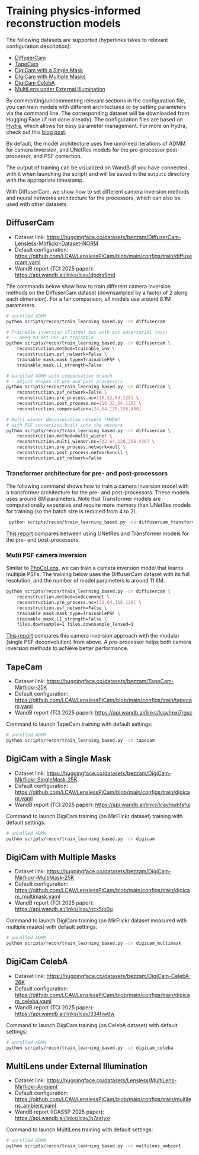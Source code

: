 # Training physics-informed reconstruction models

The following datasets are supported (hyperlinks takes to relevant configuration description):

- [DiffuserCam](#diffusercam)
- [TapeCam](#tapecam)
- [DigiCam with a Single Mask](#digicam-with-a-single-mask)
- [DigiCam with Multiple Masks](#digicam-with-multiple-masks)
- [DigiCam CelebA](#digicam-celeba)
- [MultiLens under External Illumination](#multilens-under-external-illumination)

By commenting/uncommenting relevant sections in the configuration file, you can train models with different architectures or by setting parameters via the command line. 
The corresponding dataset will be downloaded from Hugging Face (if not done already).
The configuration files are based on [Hydra](https://hydra.cc/docs/intro/), which allows for easy parameter management. For more on Hydra, check out this [blog post](https://medium.com/@bezzam/hydra-for-cleaner-python-code-and-better-reproducibility-in-research-c035028101f9).

By default, the model architecture uses five unrolleed iterations of ADMM for camera inversion, and UNetRes models for the pre-processor post-processor, and PSF correction.

The output of training can be visualized on WandB (if you have connected with it when launching the script) and will be saved in the `outputs` directory with the appropriate timestamp.

With DiffuserCam, we show how to set different camera inversion methods and neural networks architecture for the processors, which can also be used with other datasets.


## DiffuserCam

- Dataset link: https://huggingface.co/datasets/bezzam/DiffuserCam-Lensless-Mirflickr-Dataset-NORM
- Default configuration: https://github.com/LCAV/LenslessPiCam/blob/main/configs/train/diffusercam.yaml
- WandB report (TCI 2025 paper): https://api.wandb.ai/links/lcav/dpdrs9md

The commands below show how to train different camera inversion methods on the DiffuserCam dataset (downsampled by a factor of 2 along each dimension). For a fair comparison, all models use around 8.1M parameters.

```bash
# unrolled ADMM
python scripts/recon/train_learning_based.py -cn diffusercam

# Trainable inversion (FlatNet but with out adversarial loss)
# -- need to set PSF as trainable
python scripts/recon/train_learning_based.py -cn diffusercam \
    reconstruction.method=trainable_inv \
    reconstruction.psf_network=False \
    trainable_mask.mask_type=TrainablePSF \
	trainable_mask.L1_strength=False

# Unrolled ADMM with compensation branch
# - adjust shapes of pre and post processors
python scripts/recon/train_learning_based.py -cn diffusercam \
    reconstruction.psf_network=False \
    reconstruction.pre_process.nc=[16,32,64,128] \
    reconstruction.post_process.nc=[16,32,64,128] \
    reconstruction.compensation=[24,64,128,256,400]

# Multi wiener deconvolution network (MWDN) 
# with PSF correction built into the network
python scripts/recon/train_learning_based.py -cn diffusercam \
    reconstruction.method=multi_wiener \
    reconstruction.multi_wiener.nc=[32,64,128,256,436] \
    reconstruction.pre_process.network=null \
    reconstruction.post_process.network=null \
    reconstruction.psf_network=False
```

### Transformer architecture for pre- and post-processors

The following command shows how to train a camera inversion model with a transformer architecture for the pre- and post-processors. These models uses around 8M parameters.
Note that Transformer models are computationally expensive and require more memory than UNetRes models for training (so the batch size is reduced from 4 to 2).
```bash
 python scripts/recon/train_learning_based.py -cn diffusercam_transformer
```
[This report](https://api.wandb.ai/links/lcav/mtbd9g2c) compares between using UNetRes and Transformer models for the pre- and post-processors.

### Multi PSF camera inversion

Similar to [PhoCoLens](https://phocolens.github.io/), we can train a camera inversion model that learns multiple PSFs. The training below uses the DiffuserCam dataset with its full resolution, and the number of model parameters is around 11.6M.
```bash
python scripts/recon/train_learning_based.py -cn diffusercam \
    reconstruction.method=svdeconvnet \
    reconstruction.pre_process.nc=[32,64,116,128] \
    reconstruction.psf_network=False \
    trainable_mask.mask_type=TrainablePSF \
	trainable_mask.L1_strength=False \
    files.downsample=1 files.downsample_lensed=1
```
[This report](https://wandb.ai/lcav/diffusercam_fullres/reports/Evaluating-SVDeconvNet-on-DiffuserCam-dataset--VmlldzoxMTcxMTg0NA?accessToken=g2p50wn2q1p4xu9ygfjkvak4ybk1gk4tt1aryjb0yx8u2nat3jxmcpnh7uq5x48i) compares this camera inversion approach with the modular (single PSF deconvolution) from above. A pre-processor helps both camera inversion methods to achieve better performance.

## TapeCam

- Dataset link: https://huggingface.co/datasets/bezzam/TapeCam-Mirflickr-25K
- Default configuration: https://github.com/LCAV/LenslessPiCam/blob/main/configs/train/tapecam.yaml
- WandB report (TCI 2025 paper): https://api.wandb.ai/links/lcav/mxi7rgsc

Command to launch TapeCam training with default settings:
```bash
# unrolled ADMM
python scripts/recon/train_learning_based.py -cn tapecam
```

## DigiCam with a Single Mask

- Dataset link: https://huggingface.co/datasets/bezzam/DigiCam-Mirflickr-SingleMask-25K
- Default configuration: https://github.com/LCAV/LenslessPiCam/blob/main/configs/train/digicam.yaml
- WandB report (TCI 2025 paper): https://api.wandb.ai/links/lcav/pubfsfuj

Command to launch DigiCam training (on MirFlickr dataset) training with default settings:
```bash
# unrolled ADMM
python scripts/recon/train_learning_based.py -cn digicam
```

## DigiCam with Multiple Masks

- Dataset link: https://huggingface.co/datasets/bezzam/DigiCam-Mirflickr-MultiMask-25K
- Default configuration: https://github.com/LCAV/LenslessPiCam/blob/main/configs/train/digicam_multimask.yaml
- WandB report (TCI 2025 paper): https://api.wandb.ai/links/lcav/ncx5ib0u

Command to launch DigiCam training (on MirFlickr dataset measured with multiple masks) with default settings:
```bash
# unrolled ADMM
python scripts/recon/train_learning_based.py -cn digicam_multimask
```

## DigiCam CelebA

- Dataset link: https://huggingface.co/datasets/bezzam/DigiCam-CelebA-26K
- Default configuration: https://github.com/LCAV/LenslessPiCam/blob/main/configs/train/digicam_celeba.yaml
- WandB report (TCI 2025 paper): https://api.wandb.ai/links/lcav/334tjw6w

Command to launch DigiCam training (on CelebA dataset) with default settings:
```bash
# unrolled ADMM
python scripts/recon/train_learning_based.py -cn digicam_celeba
```

## MultiLens under External Illumination

- Dataset link: https://huggingface.co/datasets/Lensless/MultiLens-Mirflickr-Ambient
- Default configuration: https://github.com/LCAV/LenslessPiCam/blob/main/configs/train/multilens_ambient.yaml
- WandB report (ICASSP 2025 paper): https://api.wandb.ai/links/lcav/h7astyxi

Command to launch MultiLens training with default settings:
```bash
# unrolled ADMM
python scripts/recon/train_learning_based.py -cn multilens_ambient
```
